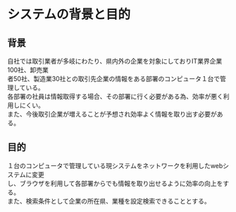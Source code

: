 # システムの背景と目的
## 背景
自社では取引業者が多岐にわたり、県内外の企業を対象にしておりIT業界企業100社、卸売業<br>者50社、製造業30社との取引先企業の情報をある部署のコンピュータ１台で管理している。<br>各部署の社員は情報取得する場合、その部署に行く必要がある為、効率が悪く利用しにくい。<br>また、今後取引企業が増えることが予想され効率よく情報を取り出す必要がある。

## 目的
１台のコンピュータで管理している現システムをネットワークを利用したwebシステムに変更<br>し、ブラウザを利用して各部署からでも情報を取り出せるように効率の向上をする。<br> また、検索条件として企業の所在県、業種を設定検索できることとする。 
